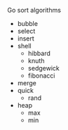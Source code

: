 Go sort algorithms

* bubble
* select
* insert
* shell
	+ hibbard
	+ knuth
	+ sedgewick
	+ fibonacci
* merge
* quick
	+ rand
* heap
	+ max
	+ min
